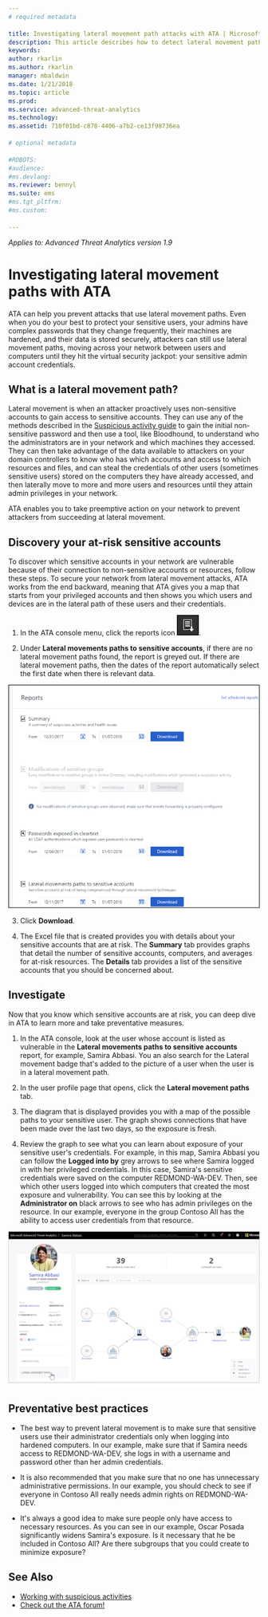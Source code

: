 ```yaml
---
# required metadata

title: Investigating lateral movement path attacks with ATA | Microsoft Docs
description: This article describes how to detect lateral movement path attacks with Advanced Threat Analytics (ATA).
keywords:
author: rkarlin
ms.author: rkarlin
manager: mbaldwin
ms.date: 1/21/2018
ms.topic: article
ms.prod:
ms.service: advanced-threat-analytics
ms.technology:
ms.assetid: 710f01bd-c878-4406-a7b2-ce13f98736ea

# optional metadata

#ROBOTS:
#audience:
#ms.devlang:
ms.reviewer: bennyl
ms.suite: ems
#ms.tgt_pltfrm:
#ms.custom:

---
```


*Applies to: Advanced Threat Analytics version 1.9*

# Investigating lateral movement paths with ATA

ATA can help you prevent attacks that use lateral movement paths. Even when you do your best to protect your sensitive users, your admins have complex passwords that they change frequently, their machines are hardened, and their data is stored securely, attackers can still use lateral movement paths, moving across your network between users and computers until they hit the virtual security jackpot: your sensitive admin account credentials.

## What is a lateral movement path?

Lateral movement is when an attacker proactively uses non-sensitive accounts to gain access to sensitive accounts. They can use any of the methods described in the [Suspicious activity guide](suspicious-activity-guide.md) to gain the initial non-sensitive password and then use a tool, like Bloodhound, to understand who the administrators are in your network and which machines they accessed. They can then take advantage of the data available to attackers on your domain controllers to know who has which accounts and access to which resources and files, and can steal the credentials of other users (sometimes sensitive users) stored on the computers they have already accessed, and then laterally move to more and more users and resources until they attain admin privileges in your network. 

ATA enables you to take preemptive action on your network to prevent attackers from succeeding at lateral movement.

## Discovery your at-risk sensitive accounts

To discover which sensitive accounts in your network are vulnerable because of their connection to non-sensitive accounts or resources, follow these steps. To secure your network from lateral movement attacks, ATA works from the end backward, meaning that ATA gives you a map that starts from your privileged accounts and then shows you which users and devices are in the lateral path of these users and their credentials.

1. In the ATA console menu, click the reports icon ![reports icon](./media/ata-report-icon.png).

2. Under **Lateral movements paths to sensitive accounts**, if there are no lateral movement paths found, the report is greyed out. If there are lateral movement paths, then the dates of the report automatically select the first date when there is relevant data. 

 ![reports](./media/reports.png)

3. Click **Download**.

3. The Excel file that is created provides you with details about your sensitive accounts that are at risk. The **Summary** tab provides graphs that detail the number of sensitive accounts, computers, and averages for at-risk resources. The **Details** tab provides a list of the sensitive accounts that you should be concerned about.


## Investigate

Now that you know which sensitive accounts are at risk, you can deep dive in ATA to learn more and take preventative measures.

1. In the ATA console, look at the user whose account is listed as vulnerable in the **Lateral movements paths to sensitive accounts** report, for example, Samira Abbasi. You an also search for the Lateral movement badge that's added to the picture of a user when the user is in a lateral movement path.

2. In the user profile page that opens, click the **Lateral movement paths** tab.

3. The diagram that is displayed provides you with a map of the possible paths to your sensitive user. The graph shows connections that have been made over the last two days, so the exposure is fresh.

4. Review the graph to see what you can learn about exposure of your sensitive user's credentials. For example, in this map, Samira Abbasi you can follow the **Logged into by** grey arrows to see where Samira logged in with her privileged credentials. In this case, Samira's sensitive credentials were saved on the computer REDMOND-WA-DEV. Then, see which other users logged into which computers that created the most exposure and vulnerability. You can see this by looking at the **Administrator on** black arrows to see who has admin privileges on the resource. In our example, everyone in the group Contoso All has the ability to access user credentials from that resource.  

 ![user profile lateral movement paths](media/user-profile-lateral-movement-paths.png)


## Preventative best practices

- The best way to prevent lateral movement is to make sure that sensitive users use their administrator credentials only when logging into hardened computers. In our example, make sure that if Samira needs access to REDMOND-WA-DEV, she logs in with a username and password other than her admin credentials.

- It is also recommended that you make sure that no one has unnecessary administrative permissions. In our example, you should check to see if everyone in Contoso All really needs admin rights on REDMOND-WA-DEV.

- It's always a good idea to make sure people only have access to necessary resources. As you can see in our example, Oscar Posada significantly widens Samira's exposure. Is it necessary that he be included in Contoso All? Are there subgroups that you could create to minimize exposure?


## See Also
- [Working with suspicious activities](working-with-suspicious-activities.md)
- [Check out the ATA forum!](https://social.technet.microsoft.com/Forums/security/home?forum=mata)

